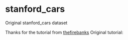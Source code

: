 # stanford_cars
Original stanford_cars dataset

Thanks for the tutorial from [thefirebanks]([https://www.openai.com](https://github.com/thefirebanks))
Original tutorial: [](https://github.com/pytorch/vision/issues/7545#issuecomment-1631441616)
